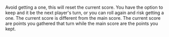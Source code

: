 Avoid getting a one, this will reset the current score. You have the option to keep and it be the next player's turn, or you can roll again and risk getting a one. The current score is different from the main score. The current score are points you gathered that turn while the main score are the points you kept.
